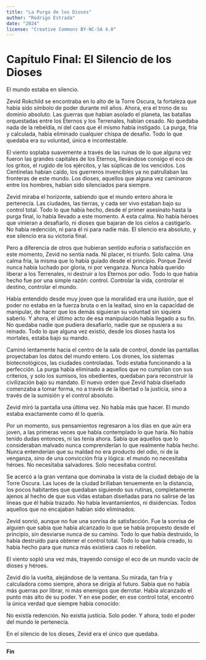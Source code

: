 ```yaml
---
title: "La Purga de los Dioses"
author: "Rodrigo Estrada"
date: "2024"
license: "Creative Commons BY-NC-SA 4.0"
---
```


# Capítulo Final: **El Silencio de los Dioses**

El mundo estaba en silencio.

Zevid Rokchild se encontraba en lo alto de la Torre Oscura, la fortaleza que había sido símbolo de poder durante mil años. Ahora, era el trono de su dominio absoluto. Las guerras que habían asolado el planeta, las batallas orquestadas entre los Eternos y los Terrenales, habían cesado. No quedaba nada de la rebeldía, ni del caos que él mismo había instigado. La purga, fría y calculada, había eliminado cualquier chispa de desafío. Todo lo que quedaba era su voluntad, única e incontestable.

El viento soplaba suavemente a través de las ruinas de lo que alguna vez fueron las grandes capitales de los Eternos, llevándose consigo el eco de los gritos, el rugido de los ejércitos, y las súplicas de los vencidos. Los Centinelas habían caído, los guerreros invencibles ya no patrullaban las fronteras de este mundo. Los dioses, aquellos que alguna vez caminaron entre los hombres, habían sido silenciados para siempre.

Zevid miraba el horizonte, sabiendo que el mundo entero ahora le pertenecía. Las ciudades, las tierras, y cada ser vivo estaban bajo su control total. Todo lo que había hecho, desde el primer asesinato hasta la purga final, lo había llevado a este momento. A esta calma. No había héroes que vinieran a desafiarlo, ni dioses que bajaran de los cielos a castigarlo. No había redención, ni para él ni para nadie más. El silencio era absoluto, y ese silencio era su victoria final.

Pero a diferencia de otros que hubieran sentido euforia o satisfacción en este momento, Zevid no sentía nada. Ni placer, ni triunfo. Solo calma. Una calma fría, la misma que lo había guiado desde el principio. Porque Zevid nunca había luchado por gloria, ni por venganza. Nunca había querido liberar a los Terrenales, ni destruir a los Eternos por odio. Todo lo que había hecho fue por una simple razón: control. Controlar la vida, controlar el destino, controlar el mundo.

Había entendido desde muy joven que la moralidad era una ilusión, que el poder no estaba en la fuerza bruta o en la lealtad, sino en la capacidad de manipular, de hacer que los demás siguieran su voluntad sin siquiera saberlo. Y ahora, el último acto de esa manipulación había llegado a su fin. No quedaba nadie que pudiera desafiarlo, nadie que se opusiera a su reinado. Todo lo que alguna vez existió, desde los dioses hasta los mortales, estaba bajo su mando.

Caminó lentamente hacia el centro de la sala de control, donde las pantallas proyectaban los datos del mundo entero. Los drones, los sistemas biotecnológicos, las ciudades controladas. Todo estaba funcionando a la perfección. La purga había eliminado a aquellos que no cumplían con sus criterios, y solo los sumisos, los obedientes, quedaban para reconstruir la civilización bajo su mandato. El nuevo orden que Zevid había diseñado comenzaba a tomar forma, no a través de la libertad o la justicia, sino a través de la sumisión y el control absoluto.

Zevid miró la pantalla una última vez. No había más que hacer. El mundo estaba exactamente como él lo quería. 

Por un momento, sus pensamientos regresaron a los días en que aún era joven, a las primeras veces que había contemplado lo que haría. No había tenido dudas entonces, ni las tenía ahora. Sabía que aquellos que lo consideraban malvado nunca comprenderían lo que realmente había hecho. Nunca entenderían que su maldad no era producto del odio, ni de la venganza, sino de una convicción fría y lógica: el mundo no necesitaba héroes. No necesitaba salvadores. Solo necesitaba control.

Se acercó a la gran ventana que dominaba la vista de la ciudad debajo de la Torre Oscura. Las luces de la ciudad brillaban tenuemente en la distancia, los pocos habitantes que quedaban siguiendo sus rutinas, completamente ajenos al hecho de que sus vidas estaban diseñadas para no salirse de las líneas que él había trazado. No había levantamientos, ni disidencias. Todos aquellos que no encajaban habían sido eliminados.

Zevid sonrió, aunque no fue una sonrisa de satisfacción. Fue la sonrisa de alguien que sabía que había alcanzado lo que se había propuesto desde el principio, sin desviarse nunca de su camino. Todo lo que había destruido, lo había destruido para obtener el control total. Todo lo que había creado, lo había hecho para que nunca más existiera caos ni rebelión.

El viento sopló una vez más, trayendo consigo el eco de un mundo vacío de dioses y héroes.

Zevid dio la vuelta, alejándose de la ventana. Su mirada, tan fría y calculadora como siempre, ahora se dirigía al futuro. Sabía que no había más guerras por librar, ni más enemigos que derrotar. Había alcanzado el punto más alto de su poder. Y en ese poder, en ese control total, encontró la única verdad que siempre había conocido:

No existía redención. No existía justicia. Solo poder. Y ahora, todo el poder del mundo le pertenecía.

En el silencio de los dioses, Zevid era el único que quedaba.

---

**Fin**
